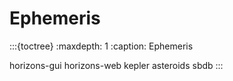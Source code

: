 # Ephemeris
:::{toctree}
:maxdepth: 1
:caption: Ephemeris

horizons-gui
horizons-web
kepler
asteroids
sbdb
:::
